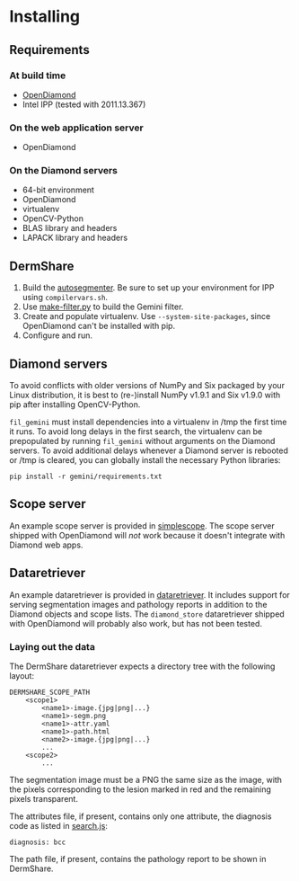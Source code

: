 # Installing

## Requirements

### At build time

- [OpenDiamond](http://diamond.cs.cmu.edu/)
- Intel IPP (tested with 2011.13.367)

### On the web application server

- OpenDiamond

### On the Diamond servers

- 64-bit environment
- OpenDiamond
- virtualenv
- OpenCV-Python
- BLAS library and headers
- LAPACK library and headers

## DermShare

1. Build the [autosegmenter](autosegmenter).  Be sure to set up your
   environment for IPP using `compilervars.sh`.
2. Use [make-filter.py](gemini/make-filter.py) to build the Gemini filter.
3. Create and populate virtualenv.  Use `--system-site-packages`, since
   OpenDiamond can't be installed with pip.
4. Configure and run.

## Diamond servers

To avoid conflicts with older versions of NumPy and Six packaged by your
Linux distribution, it is best to (re-)install NumPy v1.9.1 and Six v1.9.0
with pip after installing OpenCV-Python.

`fil_gemini` must install dependencies into a virtualenv in /tmp the first
time it runs.  To avoid long delays in the first search, the virtualenv can
be prepopulated by running `fil_gemini` without arguments on the Diamond
servers.  To avoid additional delays whenever a Diamond server is rebooted
or /tmp is cleared, you can globally install the necessary Python libraries:

    pip install -r gemini/requirements.txt

## Scope server

An example scope server is provided in [simplescope](simplescope).  The
scope server shipped with OpenDiamond will *not* work because it doesn't
integrate with Diamond web apps.

## Dataretriever

An example dataretriever is provided in [dataretriever](dataretriever).  It
includes support for serving segmentation images and pathology reports
in addition to the Diamond objects and scope lists.  The `diamond_store`
dataretriever shipped with OpenDiamond will probably also work, but has not
been tested.

### Laying out the data

The DermShare dataretriever expects a directory tree with the following
layout:

```
DERMSHARE_SCOPE_PATH
    <scope1>
        <name1>-image.{jpg|png|...}
        <name1>-segm.png
        <name1>-attr.yaml
        <name1>-path.html
        <name2>-image.{jpg|png|...}
        ...
    <scope2>
        ...
```

The segmentation image must be a PNG the same size as the image, with
the pixels corresponding to the lesion marked in red and the remaining
pixels transparent.

The attributes file, if present, contains only one attribute, the
diagnosis code as listed in [search.js](app/static/search.js):

```
diagnosis: bcc
```

The path file, if present, contains the pathology report to be shown in
DermShare.
